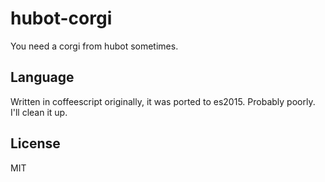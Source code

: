 # hubot-corgi

You need a corgi from hubot sometimes.

## Language

Written in coffeescript originally, it was ported to es2015.  Probably poorly.  I'll clean it up.

## License

MIT


